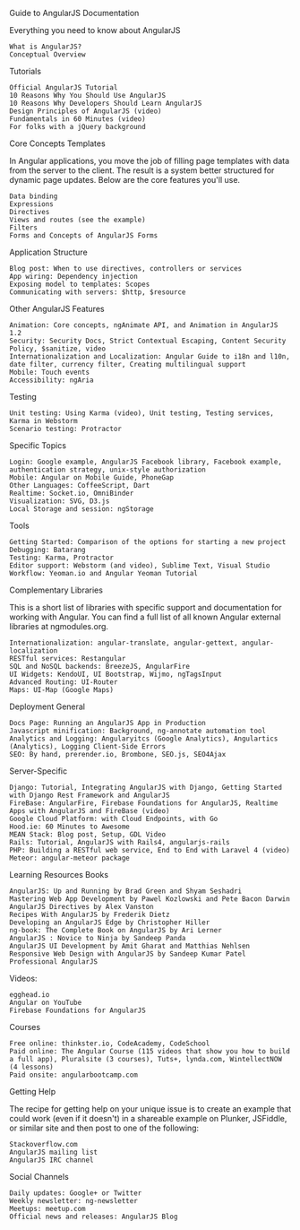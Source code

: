 Guide to AngularJS Documentation

Everything you need to know about AngularJS

    What is AngularJS?
    Conceptual Overview

Tutorials

    Official AngularJS Tutorial
    10 Reasons Why You Should Use AngularJS
    10 Reasons Why Developers Should Learn AngularJS
    Design Principles of AngularJS (video)
    Fundamentals in 60 Minutes (video)
    For folks with a jQuery background

Core Concepts
Templates

In Angular applications, you move the job of filling page templates with data from the server to the client. The result is a system better structured for dynamic page updates. Below are the core features you'll use.

    Data binding
    Expressions
    Directives
    Views and routes (see the example)
    Filters
    Forms and Concepts of AngularJS Forms

Application Structure

    Blog post: When to use directives, controllers or services
    App wiring: Dependency injection
    Exposing model to templates: Scopes
    Communicating with servers: $http, $resource

Other AngularJS Features

    Animation: Core concepts, ngAnimate API, and Animation in AngularJS 1.2
    Security: Security Docs, Strict Contextual Escaping, Content Security Policy, $sanitize, video
    Internationalization and Localization: Angular Guide to i18n and l10n, date filter, currency filter, Creating multilingual support
    Mobile: Touch events
    Accessibility: ngAria

Testing

    Unit testing: Using Karma (video), Unit testing, Testing services, Karma in Webstorm
    Scenario testing: Protractor

Specific Topics

    Login: Google example, AngularJS Facebook library, Facebook example, authentication strategy, unix-style authorization
    Mobile: Angular on Mobile Guide, PhoneGap
    Other Languages: CoffeeScript, Dart
    Realtime: Socket.io, OmniBinder
    Visualization: SVG, D3.js
    Local Storage and session: ngStorage

Tools

    Getting Started: Comparison of the options for starting a new project
    Debugging: Batarang
    Testing: Karma, Protractor
    Editor support: Webstorm (and video), Sublime Text, Visual Studio
    Workflow: Yeoman.io and Angular Yeoman Tutorial

Complementary Libraries

This is a short list of libraries with specific support and documentation for working with Angular. You can find a full list of all known Angular external libraries at ngmodules.org.

    Internationalization: angular-translate, angular-gettext, angular-localization
    RESTful services: Restangular
    SQL and NoSQL backends: BreezeJS, AngularFire
    UI Widgets: KendoUI, UI Bootstrap, Wijmo, ngTagsInput
    Advanced Routing: UI-Router
    Maps: UI-Map (Google Maps)

Deployment
General

    Docs Page: Running an AngularJS App in Production
    Javascript minification: Background, ng-annotate automation tool
    Analytics and Logging: Angularyitcs (Google Analytics), Angulartics (Analytics), Logging Client-Side Errors
    SEO: By hand, prerender.io, Brombone, SEO.js, SEO4Ajax

Server-Specific

    Django: Tutorial, Integrating AngularJS with Django, Getting Started with Django Rest Framework and AngularJS
    FireBase: AngularFire, Firebase Foundations for AngularJS, Realtime Apps with AngularJS and FireBase (video)
    Google Cloud Platform: with Cloud Endpoints, with Go
    Hood.ie: 60 Minutes to Awesome
    MEAN Stack: Blog post, Setup, GDL Video
    Rails: Tutorial, AngularJS with Rails4, angularjs-rails
    PHP: Building a RESTful web service, End to End with Laravel 4 (video)
    Meteor: angular-meteor package

Learning Resources
Books

    AngularJS: Up and Running by Brad Green and Shyam Seshadri
    Mastering Web App Development by Pawel Kozlowski and Pete Bacon Darwin
    AngularJS Directives by Alex Vanston
    Recipes With AngularJS by Frederik Dietz
    Developing an AngularJS Edge by Christopher Hiller
    ng-book: The Complete Book on AngularJS by Ari Lerner
    AngularJS : Novice to Ninja by Sandeep Panda
    AngularJS UI Development by Amit Gharat and Matthias Nehlsen
    Responsive Web Design with AngularJS by Sandeep Kumar Patel
    Professional AngularJS

Videos:

    egghead.io
    Angular on YouTube
    Firebase Foundations for AngularJS

Courses

    Free online: thinkster.io, CodeAcademy, CodeSchool
    Paid online: The Angular Course (115 videos that show you how to build a full app), Pluralsite (3 courses), Tuts+, lynda.com, WintellectNOW (4 lessons)
    Paid onsite: angularbootcamp.com

Getting Help

The recipe for getting help on your unique issue is to create an example that could work (even if it doesn't) in a shareable example on Plunker, JSFiddle, or similar site and then post to one of the following:

    Stackoverflow.com
    AngularJS mailing list
    AngularJS IRC channel

Social Channels

    Daily updates: Google+ or Twitter
    Weekly newsletter: ng-newsletter
    Meetups: meetup.com
    Official news and releases: AngularJS Blog
